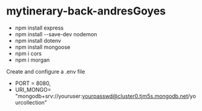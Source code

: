 # mytinerary-back-andresGoyes

- npm install express
- npm install --save-dev nodemon
- npm install dotenv
- npm install mongoose
- npm i cors
- npm i morgan

Create and configure a .env file
- PORT = 8080,
- URI_MONGO= "mongodb+srv://youruser:yourpasswd@cluster0.tjm5s.mongodb.net/yourcollection"
